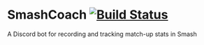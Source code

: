 # SmashCoach [![Build Status](https://travis-ci.com/erunks/SmashCoach.svg?branch=master)](https://travis-ci.com/erunks/SmashCoach)
A Discord bot for recording and tracking match-up stats in Smash
